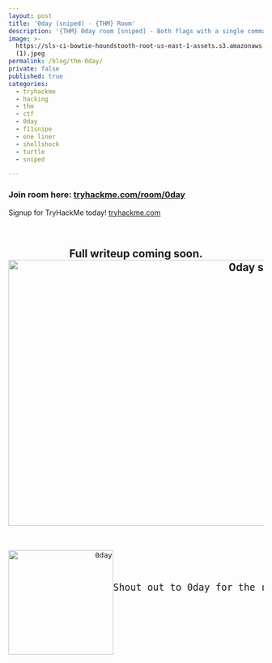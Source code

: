 ```yaml
---
layout: post
title: '0day (sniped) - {THM} Room'
description: '{THM} 0day room [sniped] - Both flags with a single command!'
image: >-
  https://sls-ci-bowtie-houndstooth-root-us-east-1-assets.s3.amazonaws.com/5290charlie/blog/1651371118951-b6d411d11d36a1b8fb915a82860e04cd
  (1).jpeg
permalink: /blog/thm-0day/
private: false
published: true
categories:
  - tryhackme
  - hacking
  - thm
  - ctf
  - 0day
  - f11snipe
  - one liner
  - shellshock
  - turtle
  - sniped

---
```

<h3>Join room here:&nbsp;<a title="Join this room!" href="https://tryhackme.com/jr/0day" target="_blank" rel="noopener">tryhackme.com/room/0day</a></h3>
<p>Signup for TryHackMe today!&nbsp;<a title="Try Hack Me Homepage" href="https://tryhackme.com/" target="_blank" rel="noopener">tryhackme.com</a></p>
<p>&nbsp;</p>
<h2 style="text-align: center;">Full writeup coming soon.<img style="display: block; margin-left: auto; margin-right: auto;" src="https://sls-ci-bowtie-houndstooth-root-us-east-1-assets.s3.amazonaws.com/5290charlie/blog/1651385428626-0day-sniped-again.gif" alt="0day sniped" width="981" height="524" /></h2>
<p>&nbsp;</p>
<pre style="text-align: right;"><img style="float: left;" src="https://sls-ci-bowtie-houndstooth-root-us-east-1-assets.s3.amazonaws.com/5290charlie/blog/1651371118951-b6d411d11d36a1b8fb915a82860e04cd (1).jpeg" alt="0day" width="207" height="206" /><span style="font-size: 14pt;"><br /><br /><br />Shout out to 0day for the room and the challenge!</span></pre>
<p>&nbsp;</p>
<p>&nbsp;</p>
<p>&nbsp;</p>
<p>&nbsp;</p>
<h2 style="text-align: center;">&nbsp;</h2>
